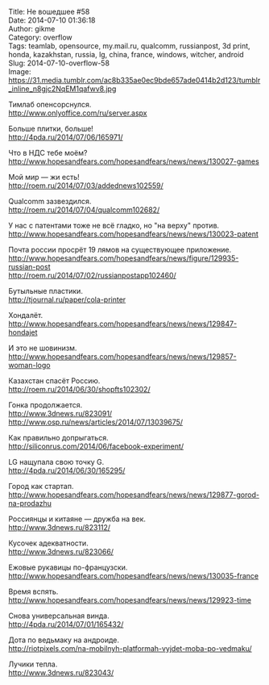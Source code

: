 Title: Не вошедшее #58  
Date: 2014-07-10 01:36:18  
Author: gikme  
Category: overflow  
Tags: teamlab, opensource, my.mail.ru, qualcomm, russianpost, 3d print, honda, kazakhstan, russia, lg, china, france, windows, witcher, android  
Slug: 2014-07-10-overflow-58  
Image: https://31.media.tumblr.com/ac8b335ae0ec9bde657ade0414b2d123/tumblr_inline_n8gjc2NqEM1qafwv8.jpg

Тимлаб опенсорснулся.  
<http://www.onlyoffice.com/ru/server.aspx>

Больше плитки, больше!  
<http://4pda.ru/2014/07/06/165971/>

Что в НДС тебе моём?  
<http://www.hopesandfears.com/hopesandfears/news/news/130027-games>

Мой мир — жи есть!  
<http://roem.ru/2014/07/03/addednews102559/>

Qualcomm зазвездился.  
<http://roem.ru/2014/07/04/qualcomm102682/>

У нас с патентами тоже не всё гладко, но "на верху" против.  
<http://www.hopesandfears.com/hopesandfears/news/news/130023-patent>

Почта россии просрёт 19 лямов на существующее приложение.  
<http://www.hopesandfears.com/hopesandfears/news/figure/129935-russian-post>  
<http://roem.ru/2014/07/02/russianpostapp102460/>

Бутыльные пластики.  
<http://tjournal.ru/paper/cola-printer>

Хондалёт.  
<http://www.hopesandfears.com/hopesandfears/news/news/129847-hondajet>

И это не шовинизм.  
<http://www.hopesandfears.com/hopesandfears/news/news/129857-woman-logo>

Казахстан спасёт Россию.  
<http://roem.ru/2014/06/30/shopfts102302/>

Гонка продолжается.  
<http://www.3dnews.ru/823091/>  
<http://www.osp.ru/news/articles/2014/07/13039675/>

Как правильно допрыгаться.  
<http://siliconrus.com/2014/06/facebook-experiment/>

LG нащупала свою точку G.  
<http://4pda.ru/2014/06/30/165295/>

Город как стартап.  
<http://www.hopesandfears.com/hopesandfears/news/news/129877-gorod-na-prodazhu>

Россиянцы и китаяне — дружба на век.  
<http://www.3dnews.ru/823112/>

Кусочек адекватности.  
<http://www.3dnews.ru/823066/>

Ежовые рукавицы по-французски.  
<http://www.hopesandfears.com/hopesandfears/news/news/130035-france>

Время вспять.  
<http://www.hopesandfears.com/hopesandfears/news/news/129923-time>

Снова универсальная винда.  
<http://4pda.ru/2014/07/01/165432/>

Дота по ведьмаку на андроиде.  
<http://riotpixels.com/na-mobilnyh-platformah-vyjdet-moba-po-vedmaku/>

Лучики тепла.  
<http://www.3dnews.ru/823043/>

